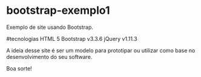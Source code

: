 # bootstrap-exemplo1

Exemplo de site usando Bootstrap.

#tecnologias
HTML 5
Bootstrap v3.3.6
jQuery v1.11.3

A ideia desse site é ser um modelo para prototipar ou utilizar como base no desenvolvimento do seu software.


Boa sorte!





